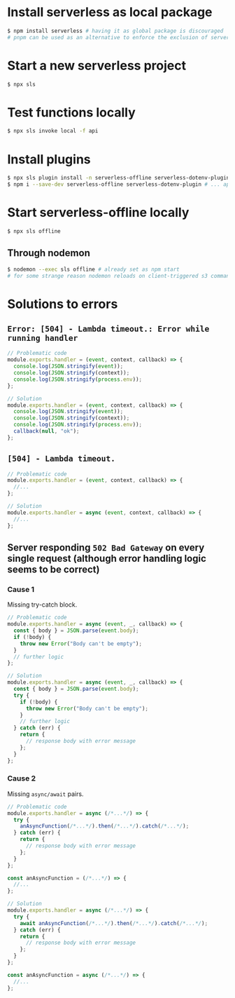 # Install serverless as local package

```bash
$ npm install serverless # having it as global package is discouraged
# pnpm can be used as an alternative to enforce the exclusion of serverless in global scope
```

# Start a new serverless project

```bash
$ npx sls
```

# Test functions locally

```bash
$ npx sls invoke local -f api
```

# Install plugins

```bash
$ npx sls plugin install -n serverless-offline serverless-dotenv-plugin # ... append other plugins
$ npm i --save-dev serverless-offline serverless-dotenv-plugin # ... append other plugin dependencies
```

# Start serverless-offline locally

```bash
$ npx sls offline
```

## Through nodemon

```bash
$ nodemon --exec sls offline # already set as npm start
# for some strange reason nodemon reloads on client-triggered s3 commands (e.g., PutObjectCommand)
```

# Solutions to errors

## `Error: [504] - Lambda timeout.: Error while running handler`

```js
// Problematic code
module.exports.handler = (event, context, callback) => {
  console.log(JSON.stringify(event));
  console.log(JSON.stringify(context));
  console.log(JSON.stringify(process.env));
};
```

```js
// Solution
module.exports.handler = (event, context, callback) => {
  console.log(JSON.stringify(event));
  console.log(JSON.stringify(context));
  console.log(JSON.stringify(process.env));
  callback(null, "ok");
};
```

## `[504] - Lambda timeout.`

```js
// Problematic code
module.exports.handler = (event, context, callback) => {
  //...
};
```

```js
// Solution
module.exports.handler = async (event, context, callback) => {
  //...
};
```

## Server responding `502 Bad Gateway` on every single request (although error handling logic seems to be correct)

### Cause 1

Missing try-catch block.

```js
// Problematic code
module.exports.handler = async (event, _, callback) => {
  const { body } = JSON.parse(event.body);
  if (!body) {
    throw new Error("Body can't be empty");
  }
  // further logic
};
```

```js
// Solution
module.exports.handler = async (event, _, callback) => {
  const { body } = JSON.parse(event.body);
  try {
    if (!body) {
      throw new Error("Body can't be empty");
    }
    // further logic
  } catch (err) {
    return {
      // response body with error message
    };
  }
};
```

### Cause 2

Missing `async/await` pairs.

```js
// Problematic code
module.exports.handler = async (/*...*/) => {
  try {
    anAsyncFunction(/*...*/).then(/*...*/).catch(/*...*/);
  } catch (err) {
    return {
      // response body with error message
    };
  }
};

const anAsyncFunction = (/*...*/) => {
  //...
};
```

```js
// Solution
module.exports.handler = async (/*...*/) => {
  try {
    await anAsyncFunction(/*...*/).then(/*...*/).catch(/*...*/);
  } catch (err) {
    return {
      // response body with error message
    };
  }
};

const anAsyncFunction = async (/*...*/) => {
  //...
};
```

